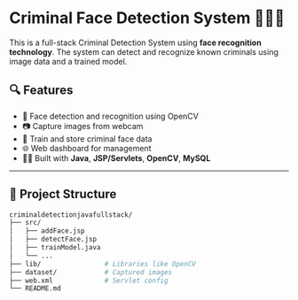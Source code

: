 # Criminal Face Detection System 👮‍♂️🧠

This is a full-stack Criminal Detection System using **face recognition technology**. The system can detect and recognize known criminals using image data and a trained model.


## 🔍 Features

- 🔎 Face detection and recognition using OpenCV
- 📷 Capture images from webcam
- 🧠 Train and store criminal face data
- 🌐 Web dashboard for management
- 🧑‍💻 Built with **Java**, **JSP/Servlets**, **OpenCV**, **MySQL**

---

## 📁 Project Structure

```bash
criminaldetectionjavafullstack/
├── src/
│   ├── addFace.jsp
│   ├── detectFace.jsp
│   ├── trainModel.java
│   └── ...
├── lib/                # Libraries like OpenCV
├── dataset/            # Captured images
├── web.xml             # Servlet config
└── README.md

